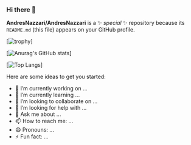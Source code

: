 ### Hi there 👋

**AndresNazzari/AndresNazzari** is a ✨ _special_ ✨ repository because its `README.md` (this file) appears on your GitHub profile.

[![trophy](https://github-profile-trophy.vercel.app/?username=AndresNazzari&theme=dracula&column=-1)]

[![Anurag's GitHub stats](https://github-readme-stats.vercel.app/api?username=AndresNazzari&count_private=true&show_icons=true&theme=dracula)]

[![Top Langs](https://github-readme-stats.vercel.app/api/top-langs/?username=anuraghazra)]

Here are some ideas to get you started:

-   🔭 I’m currently working on ...
-   🌱 I’m currently learning ...
-   👯 I’m looking to collaborate on ...
-   🤔 I’m looking for help with ...
-   💬 Ask me about ...
-   📫 How to reach me: ...
-   😄 Pronouns: ...
-   ⚡ Fun fact: ...
